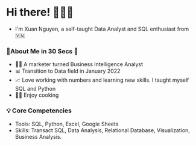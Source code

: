 # **Hi there!** 🙋🏻‍♀️

- I'm Xuan Nguyen, a self-taught Data Analyst and SQL enthusiast from 🇻🇳
### 🌟**About Me in 30 Secs** 🌟
- 👩‍💼 A marketer turned Business Intelligence Analyst
- 📊 Transition to Data field in January 2022
- 📈 Love working with numbers and learning new skills. I taught myself SQL and Python
- 👨‍🍳 Enjoy cooking
### 💡 **Core Competencies**
- Tools: SQL, Python, Excel, Google Sheets
- Skills: Transact SQL, Data Analysis, Relational Database, Visualization, Business Analysis.

<!---
XuanNguyen911/XuanNguyen911 is a ✨ special ✨ repository because its `README.md` (this file) appears on your GitHub profile.
You can click the Preview link to take a look at your changes.
--->
